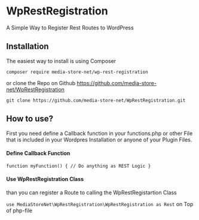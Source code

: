 # WpRestRegistration
A Simple Way to Register Rest Routes to WordPress

## Installation
The easiest way to install is using Composer

`composer require media-store-net/wp-rest-registration`

or clone the Repo on Github https://github.com/media-store-net/WpRestRegistration

`git clone https://github.com/media-store-net/WpRestRegistration.git`

## How to use?

First you need define a Callback function in your functions.php or other File that is included in your Wordpres Installation or anyone of your Plugin Files.

#### Define Callback Function

`function myFunction() {
 // Do anything as REST Logic
}`

#### Use WpRestRegistration Class

than you can register a Route to calling the WpRestRegistartion Class

`use MediaStoreNet\WpRestRegistration\WpRestRegistration as Rest` on Top of php-file
